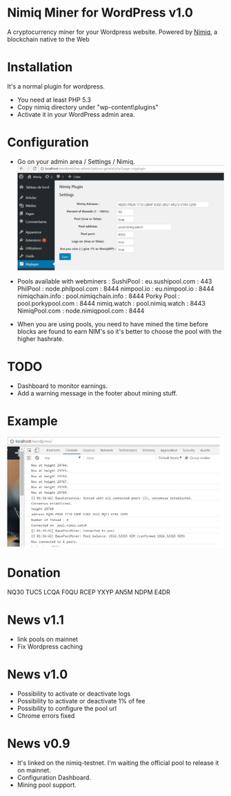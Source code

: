# Nimiq Miner for WordPress v1.0

A cryptocurrency miner for your Wordpress website. Powered by [Nimiq](https://www.nimiq.com), a blockchain native to the Web


# Installation

It's a normal plugin for wordpress.

- You need at least PHP 5.3 
- Copy nimiq directory under "wp-content\plugins\"
- Activate it in your WordPress admin area.

# Configuration

- Go on your admin area / Settings / Nimiq.
![Settings](/set.png)

- Pools available with webminers :
  SushiPool : eu.sushipool.com : 443
  PhilPool : node.philpool.com : 8444
  nimpool.io : eu.nimpool.io : 8444
  nimiqchain.info : pool.nimiqchain.info : 8444
  Porky Pool : pool.porkypool.com : 8444
  nimiq.watch : pool.nimiq.watch : 8443
  NimiqPool.com : node.nimiqpool.com : 8444
  
- When you are using pools, you need to have mined the time before blocks are found to earn NIM's so it's better to choose the pool with the higher hashrate.

# TODO

- Dashboard to monitor earnings.
- Add a warning message in the footer about mining stuff.


# Example

![Settings](/pool.png)

# Donation

NQ30 TUC5 LCQA F0QU RCEP YXYP AN5M NDPM E4DR

# News v1.1
- link pools on mainnet 
- Fix Wordpress caching

# News v1.0
- Possibility to activate or deactivate logs
- Possibility to activate or deactivate 1% of fee
- Possibility to configure the pool url   
- Chrome errors fixed

# News v0.9
- It's linked on the nimiq-testnet. I'm waiting the official pool to release it on mainnet. 
- Configuration Dashboard.
- Mining pool support.
